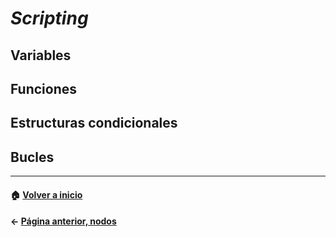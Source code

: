 # _Scripting_

## Variables

## Funciones

## Estructuras condicionales

## Bucles

---
#### :house: [Volver a inicio](../README.md)
#### ← [Página anterior, nodos](nodos.md)